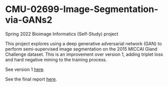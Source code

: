 # CMU-02699-Image-Segmentation-via-GANs2
Spring 2022 Bioimage Informatics (Self-Study) project

This project explores using a deep generative adversarial network (GAN) to perform semi-supervised image segmentation on the 2015 MICCAI Gland Challenge dataset. This is an improvement over version 1, adding triplet loss and hard negative mining to the training process. 

See version 1 [here](https://github.com/ryanquinnnelson/CMU-02699-Image-Segmentation-via-GANs).

See the final report [here](https://github.com/ryanquinnnelson/CMU-02699-Image-Segmentation-via-GANs-v2/blob/main/docs/Nelson_Parameterized_GAN_architecture.pdf).
